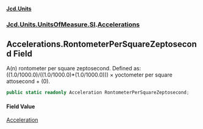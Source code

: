 #### [Jcd.Units](index.md 'index')
### [Jcd.Units.UnitsOfMeasure.SI](Jcd.Units.UnitsOfMeasure.SI.md 'Jcd.Units.UnitsOfMeasure.SI').[Accelerations](Accelerations.md 'Jcd.Units.UnitsOfMeasure.SI.Accelerations')

## Accelerations.RontometerPerSquareZeptosecond Field

A(n) rontometer per square zeptosecond. Defined as: ((1.0/1000.0)/((1.0/1000.0)*(1.0/1000.0))) × yoctometer per square attosecond + (0).

```csharp
public static readonly Acceleration RontometerPerSquareZeptosecond;
```

#### Field Value
[Acceleration](Acceleration.md 'Jcd.Units.UnitTypes.Acceleration')